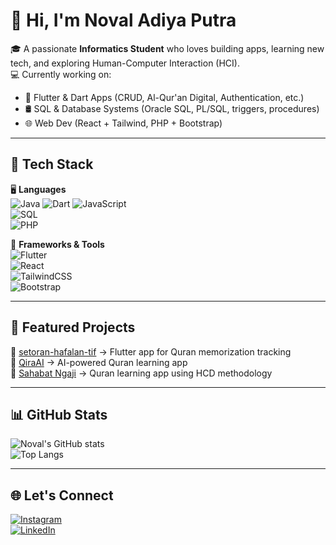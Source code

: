 # 👋 Hi, I'm Noval Adiya Putra  

🎓 A passionate **Informatics Student** who loves building apps, learning new tech, and exploring Human-Computer Interaction (HCI).  
💻 Currently working on:  
- 🚀 Flutter & Dart Apps (CRUD, Al-Qur'an Digital, Authentication, etc.)  
- 🛢️ SQL & Database Systems (Oracle SQL, PL/SQL, triggers, procedures)  
- 🌐 Web Dev (React + Tailwind, PHP + Bootstrap)  

---

## 🌟 Tech Stack
🖥️ **Languages**  
![Java](https://img.shields.io/badge/Java-ED8B00?style=for-the-badge&logo=openjdk&logoColor=white) 
![Dart](https://img.shields.io/badge/Dart-0175C2?style=for-the-badge&logo=dart&logoColor=white) 
![JavaScript](https://img.shields.io/badge/JavaScript-323330?style=for-the-badge&logo=javascript&logoColor=F7DF1E)  
![SQL](https://img.shields.io/badge/SQL-336791?style=for-the-badge&logo=postgresql&logoColor=white)  
![PHP](https://img.shields.io/badge/PHP-777BB4?style=for-the-badge&logo=php&logoColor=white)  

📱 **Frameworks & Tools**  
![Flutter](https://img.shields.io/badge/Flutter-02569B?style=for-the-badge&logo=flutter&logoColor=white)  
![React](https://img.shields.io/badge/React-20232A?style=for-the-badge&logo=react&logoColor=61DAFB)  
![TailwindCSS](https://img.shields.io/badge/Tailwind_CSS-38B2AC?style=for-the-badge&logo=tailwind-css&logoColor=white)  
![Bootstrap](https://img.shields.io/badge/Bootstrap-563D7C?style=for-the-badge&logo=bootstrap&logoColor=white)  

---

## 🎯 Featured Projects
📂 [setoran-hafalan-tif](https://github.com/NovalNevel/setoran-hafalan-tif) → Flutter app for Quran memorization tracking  
📂 [QiraAI](https://github.com/NovalNevel) → AI-powered Quran learning app  
📂 [Sahabat Ngaji](https://github.com/NovalNevel) → Quran learning app using HCD methodology  

---

## 📊 GitHub Stats
![Noval's GitHub stats](https://github-readme-stats.vercel.app/api?username=NovalNevel&show_icons=true&theme=tokyonight)  
![Top Langs](https://github-readme-stats.vercel.app/api/top-langs/?username=NovalNevel&layout=compact&theme=tokyonight)  

---

## 🌐 Let's Connect
[![Instagram](https://img.shields.io/badge/Instagram-E4405F?style=for-the-badge&logo=instagram&logoColor=white)](https://instagram.com/yourusername)  
[![LinkedIn](https://img.shields.io/badge/LinkedIn-0A66C2?style=for-the-badge&logo=linkedin&logoColor=white)](https://linkedin.com/in/yourusername)  
